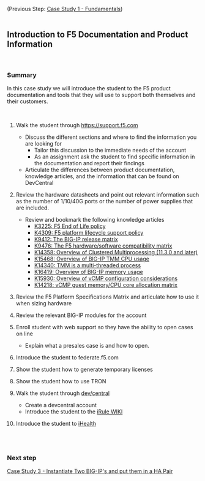 (Previous Step: [Case Study 1 - Fundamentals](https://github.com/grmarxer/Onboarding/blob/master/Case_Study_1-Fundamentals.md))  
<br/>  

## Introduction to F5 Documentation and Product Information  
<br/>    

### Summary  

In this case study we will introduce the student to the F5 product documentation and tools that they will use to support both themselves and their customers. 

<br/>  

1.  Walk the student through https://support.f5.com  
    - Discuss the different sections and where to find the information you are looking for  
        - Tailor this discussion to the immediate needs of the account
        - As an assignment ask the student to find specific information in the documentation and report their findings  
    - Articulate the differences between product documentation, knowledge articles, and the information that can be found on DevCentral  

2. Review the hardware datasheets and point out relevant information such as the number of 1/10/40G ports or the number of power supplies that are included.  
    - Review and bookmark the following knowledge articles 
        - [K3225: F5 End of Life policy](https://support.f5.com/csp/article/K3225) 
        - [K4309: F5 platform lifecycle support policy](https://support.f5.com/csp/article/K4309)  
        - [K9412: The BIG-IP release matrix](https://support.f5.com/csp/article/K9412)  
        - [K9476: The F5 hardware/software compatibility matrix](https://support.f5.com/csp/article/K9476)  
        - [K14358: Overview of Clustered Multiprocessing (11.3.0 and later)](https://support.f5.com/csp/article/K14358)  
        - [K15468: Overview of BIG-IP TMM CPU usage](https://support.f5.com/csp/article/K15468)  
        - [K14340: TMM is a multi-threaded process](https://support.f5.com/csp/article/K14340)  
        - [K16419: Overview of BIG-IP memory usage](https://support.f5.com/csp/article/K16419)   
        - [K15930: Overview of vCMP configuration considerations](https://support.f5.com/csp/article/K15930)
        - [K14218: vCMP guest memory/CPU core allocation matrix](https://support.f5.com/csp/article/K14218)  

3. Review the F5 Platform Specifications Matrix and articulate how to use it when sizing hardware  

4. Review the relevant BIG-IP modules for the account  

5. Enroll student with web support so they have the ability to open cases on line
    - Explain what a presales case is and how to open.  

6. Introduce the student to federate.f5.com  

7.  Show the student how to generate temporary licenses  

8.  Show the student how to use TRON  

9.  Walk the student through [dev/central](https://devcentral.f5.com)  
    - Create a devcentral account  
    - Introduce the student to the [iRule WIKI](https://clouddocs.f5.com/api/irules/)  

10.  Introduce the student to [iHealth](https://ihealth.f5.com/)  
    
 
<br/>  

<br/>  

### Next step  

[Case Study 3 - Instantiate Two BIG-IP's and put them in a HA Pair](https://github.com/grmarxer/Onboarding/blob/master/Case_Study_3-BIG-IP_HA_Pair.md)  